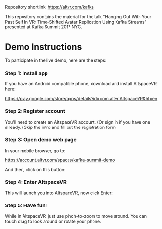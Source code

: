 Repository shortlink: https://altvr.com/kafka

This repository contains the material for the talk "Hanging Out With Your Past Self In VR: Time-Shifted Avatar Replication Using Kafka Streams" presented at Kafka Summit 2017 NYC.

# Demo Instructions

To participate in the live demo, here are the steps:

### Step 1: Install app

If you have an Android compatible phone, download and install AltspaceVR here: 

https://play.google.com/store/apps/details?id=com.altvr.AltspaceVR&hl=en

### Step 2: Register account

You'll need to create an AltspaceVR account. (Or sign in if you have one already.) Skip the intro and fill out the registration form:

### Step 3: Open demo web page

In your mobile browser, go to:

https://account.altvr.com/spaces/kafka-summit-demo

And then, click on this button:

### Step 4: Enter AltspaceVR

This will launch you into AltspaceVR, now click Enter:

### Step 5: Have fun!

While in AltspaceVR, just use pinch-to-zoom to move around. You can touch drag to look around or rotate your phone.
